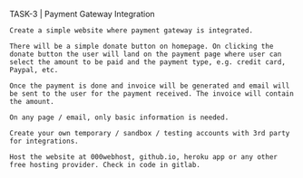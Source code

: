 TASK-3 | Payment Gateway Integration


    Create a simple website where payment gateway is integrated.
    
    There will be a simple donate button on homepage. On clicking the donate button the user will land on the payment page where user can select the amount to be paid and the payment type, e.g. credit card, Paypal, etc.

    Once the payment is done and invoice will be generated and email will be sent to the user for the payment received. The invoice will contain the amount.
    
    On any page / email, only basic information is needed.
    
    Create your own temporary / sandbox / testing accounts with 3rd party for integrations.
    
    Host the website at 000webhost, github.io, heroku app or any other free hosting provider. Check in code in gitlab.
